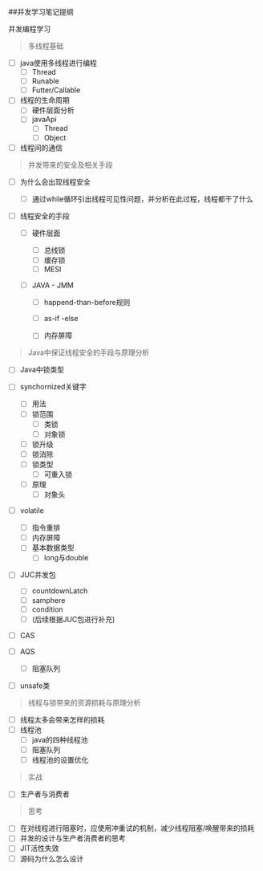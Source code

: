 

##并发学习笔记提纲

并发编程学习

> 多线程基础

- [ ] java使用多线程进行编程
  - [ ] Thread
  - [ ] Runable
  - [ ] Futter/Callable
- [ ] 线程的生命周期
  - [ ] 硬件层面分析
  - [ ] javaApi
    - [ ] Thread
    - [ ] Object
- [ ] 线程间的通信

> 并发带来的安全及相关手段

- [ ] 为什么会出现线程安全

  - [ ] 通过while循环引出线程可见性问题，并分析在此过程，线程都干了什么

- [ ] 线程安全的手段

  - [ ] 硬件层面

    - [ ] 总线锁
    - [ ] 缓存锁
    - [ ] MESI

  - [ ] JAVA - JMM

    - [ ] happend-than-before规则
    - [ ] as-if -else
    - [ ] 内存屏障
  



> Java中保证线程安全的手段与原理分析

- [ ] Java中锁类型

- [ ] synchornized关键字
  - [ ] 用法
  - [ ] 锁范围
    - [ ] 类锁
    - [ ] 对象锁
  - [ ] 锁升级
  - [ ] 锁消除
  - [ ] 锁类型
    - [ ] 可重入锁
  - [ ] 原理
    - [ ] 对象头
- [ ] volatile
  - [ ] 指令重排
  - [ ] 内存屏障
  - [ ] 基本数据类型
    - [ ] long与double
- [ ] JUC并发包
  - [ ] countdownLatch
  - [ ] samphere
  - [ ] condition
  - [ ] (后续根据JUC包进行补充)
- [ ] CAS
- [ ] AQS
  - [ ] 阻塞队列
- [ ] unsafe类

> 线程与锁带来的资源损耗与原理分析

- [ ] 线程太多会带来怎样的损耗
- [ ] 线程池
  - [ ] java的四种线程池
  - [ ] 阻塞队列
  - [ ] 线程池的设置优化

> 实战

- [ ] 生产者与消费者

> 思考

- [ ] 在对线程进行阻塞时，应使用冲重试的机制，减少线程阻塞/唤醒带来的损耗
- [ ] 并发的设计与生产者消费者的思考
- [ ] JIT活性失效
- [ ] 源码为什么怎么设计

​    

​    

​    

​    

​    

​    

​    

​    

​    

​    

​    



